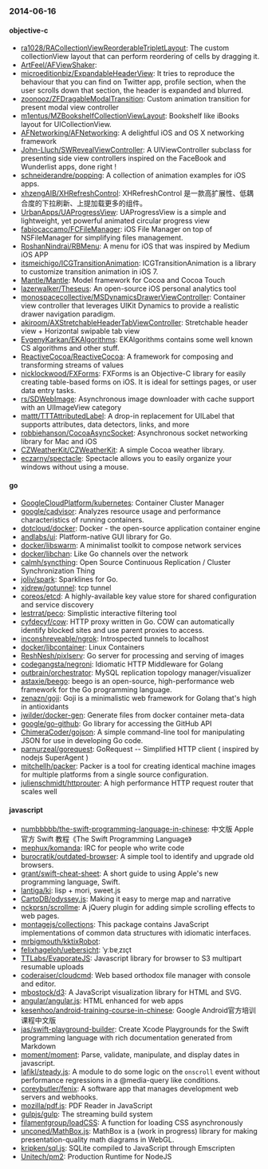 ### 2014-06-16

#### objective-c
* [ra1028/RACollectionViewReorderableTripletLayout](https://github.com/ra1028/RACollectionViewReorderableTripletLayout): The custom collectionView layout that can perform reordering of cells by dragging it.
* [ArtFeel/AFViewShaker](https://github.com/ArtFeel/AFViewShaker): 
* [microeditionbiz/ExpandableHeaderView](https://github.com/microeditionbiz/ExpandableHeaderView): It tries to reproduce the behaviour that you can find on Twitter app, profile section, when the user scrolls down that section, the header is expanded and blurred.
* [zoonooz/ZFDragableModalTransition](https://github.com/zoonooz/ZFDragableModalTransition): Custom animation transition for present modal view controller
* [m1entus/MZBookshelfCollectionViewLayout](https://github.com/m1entus/MZBookshelfCollectionViewLayout): Bookshelf like iBooks layout for UICollectionView.
* [AFNetworking/AFNetworking](https://github.com/AFNetworking/AFNetworking): A delightful iOS and OS X networking framework
* [John-Lluch/SWRevealViewController](https://github.com/John-Lluch/SWRevealViewController): A UIViewController subclass for presenting side view controllers inspired on the FaceBook and Wunderlist apps, done right !
* [schneiderandre/popping](https://github.com/schneiderandre/popping): A collection of animation examples for iOS apps.
* [xhzengAIB/XHRefreshControl](https://github.com/xhzengAIB/XHRefreshControl): XHRefreshControl 是一款高扩展性、低耦合度的下拉刷新、上提加载更多的组件。
* [UrbanApps/UAProgressView](https://github.com/UrbanApps/UAProgressView): UAProgressView is a simple and lightweight, yet powerful animated circular progress view
* [fabiocaccamo/FCFileManager](https://github.com/fabiocaccamo/FCFileManager): iOS File Manager on top of NSFileManager for simplifying files management.
* [RoshanNindrai/RBMenu](https://github.com/RoshanNindrai/RBMenu): A menu for iOS that was inspired by Medium iOS APP
* [itsmeichigo/ICGTransitionAnimation](https://github.com/itsmeichigo/ICGTransitionAnimation): ICGTransitionAnimation is a library to customize transition animation in iOS 7.
* [Mantle/Mantle](https://github.com/Mantle/Mantle): Model framework for Cocoa and Cocoa Touch
* [lazerwalker/Theseus](https://github.com/lazerwalker/Theseus): An open-source iOS personal analytics tool
* [monospacecollective/MSDynamicsDrawerViewController](https://github.com/monospacecollective/MSDynamicsDrawerViewController): Container view controller that leverages UIKit Dynamics to provide a realistic drawer navigation paradigm.
* [akiroom/AXStretchableHeaderTabViewController](https://github.com/akiroom/AXStretchableHeaderTabViewController): Stretchable header view + Horizontal swipable tab view
* [EvgenyKarkan/EKAlgorithms](https://github.com/EvgenyKarkan/EKAlgorithms): EKAlgorithms contains some well known CS algorithms and other stuff.
* [ReactiveCocoa/ReactiveCocoa](https://github.com/ReactiveCocoa/ReactiveCocoa): A framework for composing and transforming streams of values
* [nicklockwood/FXForms](https://github.com/nicklockwood/FXForms):  FXForms is an Objective-C library for easily creating table-based forms on iOS. It is ideal for settings pages, or user data entry tasks.
* [rs/SDWebImage](https://github.com/rs/SDWebImage): Asynchronous image downloader with cache support with an UIImageView category
* [mattt/TTTAttributedLabel](https://github.com/mattt/TTTAttributedLabel): A drop-in replacement for UILabel that supports attributes, data detectors, links, and more
* [robbiehanson/CocoaAsyncSocket](https://github.com/robbiehanson/CocoaAsyncSocket): Asynchronous socket networking library for Mac and iOS
* [CZWeatherKit/CZWeatherKit](https://github.com/CZWeatherKit/CZWeatherKit): A simple Cocoa weather library.
* [eczarny/spectacle](https://github.com/eczarny/spectacle): Spectacle allows you to easily organize your windows without using a mouse.

#### go
* [GoogleCloudPlatform/kubernetes](https://github.com/GoogleCloudPlatform/kubernetes): Container Cluster Manager
* [google/cadvisor](https://github.com/google/cadvisor): Analyzes resource usage and performance characteristics of running containers.
* [dotcloud/docker](https://github.com/dotcloud/docker): Docker - the open-source application container engine
* [andlabs/ui](https://github.com/andlabs/ui): Platform-native GUI library for Go.
* [docker/libswarm](https://github.com/docker/libswarm): A minimalist toolkit to compose network services
* [docker/libchan](https://github.com/docker/libchan): Like Go channels over the network
* [calmh/syncthing](https://github.com/calmh/syncthing): Open Source Continuous Replication / Cluster Synchronization Thing
* [joliv/spark](https://github.com/joliv/spark): Sparklines for Go.
* [xjdrew/gotunnel](https://github.com/xjdrew/gotunnel): tcp tunnel
* [coreos/etcd](https://github.com/coreos/etcd): A highly-available key value store for shared configuration and service discovery
* [lestrrat/peco](https://github.com/lestrrat/peco): Simplistic interactive filtering tool
* [cyfdecyf/cow](https://github.com/cyfdecyf/cow): HTTP proxy written in Go. COW can automatically identify blocked sites and use parent proxies to access.
* [inconshreveable/ngrok](https://github.com/inconshreveable/ngrok): Introspected tunnels to localhost
* [docker/libcontainer](https://github.com/docker/libcontainer): Linux Containers
* [ReshNesh/pixlserv](https://github.com/ReshNesh/pixlserv): Go server for processing and serving of images
* [codegangsta/negroni](https://github.com/codegangsta/negroni): Idiomatic HTTP Middleware for Golang
* [outbrain/orchestrator](https://github.com/outbrain/orchestrator): MySQL replication topology manager/visualizer
* [astaxie/beego](https://github.com/astaxie/beego): beego is an open-source, high-performance web framework for the Go programming language.
* [zenazn/goji](https://github.com/zenazn/goji): Goji is a minimalistic web framework for Golang that's high in antioxidants
* [jwilder/docker-gen](https://github.com/jwilder/docker-gen): Generate files from docker container meta-data
* [google/go-github](https://github.com/google/go-github): Go library for accessing the GitHub API
* [ChimeraCoder/gojson](https://github.com/ChimeraCoder/gojson): A simple command-line tool for manipulating JSON for use in developing Go code. 
* [parnurzeal/gorequest](https://github.com/parnurzeal/gorequest): GoRequest -- Simplified HTTP client ( inspired by nodejs SuperAgent )
* [mitchellh/packer](https://github.com/mitchellh/packer): Packer is a tool for creating identical machine images for multiple platforms from a single source configuration.
* [julienschmidt/httprouter](https://github.com/julienschmidt/httprouter): A high performance HTTP request router that scales well

#### javascript
* [numbbbbb/the-swift-programming-language-in-chinese](https://github.com/numbbbbb/the-swift-programming-language-in-chinese): 中文版 Apple 官方 Swift 教程《The Swift Programming Language》
* [mephux/komanda](https://github.com/mephux/komanda): IRC for people who write code
* [burocratik/outdated-browser](https://github.com/burocratik/outdated-browser): A simple tool to identify and upgrade old browsers.
* [grant/swift-cheat-sheet](https://github.com/grant/swift-cheat-sheet): A short guide to using Apple's new programming language, Swift.
* [lantiga/ki](https://github.com/lantiga/ki): lisp + mori, sweet.js
* [CartoDB/odyssey.js](https://github.com/CartoDB/odyssey.js): Making it easy to merge map and narrative
* [nckprsn/scrollme](https://github.com/nckprsn/scrollme): A jQuery plugin for adding simple scrolling effects to web pages.
* [montagejs/collections](https://github.com/montagejs/collections): This package contains JavaScript implementations of common data structures with idiomatic interfaces.
* [mrbigmouth/kktixRobot](https://github.com/mrbigmouth/kktixRobot): 
* [felixhageloh/uebersicht](https://github.com/felixhageloh/uebersicht): ˈyːbɐˌzɪçt
* [TTLabs/EvaporateJS](https://github.com/TTLabs/EvaporateJS): Javascript library for browser to S3 multipart resumable uploads
* [coderaiser/cloudcmd](https://github.com/coderaiser/cloudcmd): Web based orthodox file manager with console and editor.
* [mbostock/d3](https://github.com/mbostock/d3): A JavaScript visualization library for HTML and SVG.
* [angular/angular.js](https://github.com/angular/angular.js): HTML enhanced for web apps
* [kesenhoo/android-training-course-in-chinese](https://github.com/kesenhoo/android-training-course-in-chinese): Google Android官方培训课程中文版
* [jas/swift-playground-builder](https://github.com/jas/swift-playground-builder): Create Xcode Playgrounds for the Swift programming language with rich documentation generated from Markdown
* [moment/moment](https://github.com/moment/moment): Parse, validate, manipulate, and display dates in javascript.
* [lafikl/steady.js](https://github.com/lafikl/steady.js): A module to do some logic on the `onscroll` event without performance regressions in a @media-query like conditions.
* [coreybutler/fenix](https://github.com/coreybutler/fenix): A software app that manages development web servers and webhooks.
* [mozilla/pdf.js](https://github.com/mozilla/pdf.js): PDF Reader in JavaScript
* [gulpjs/gulp](https://github.com/gulpjs/gulp): The streaming build system
* [filamentgroup/loadCSS](https://github.com/filamentgroup/loadCSS): A function for loading CSS asynchronously
* [unconed/MathBox.js](https://github.com/unconed/MathBox.js): MathBox is a (work in progress) library for making presentation-quality math diagrams in WebGL.
* [kripken/sql.js](https://github.com/kripken/sql.js): SQLite compiled to JavaScript through Emscripten
* [Unitech/pm2](https://github.com/Unitech/pm2): Production Runtime for NodeJS
